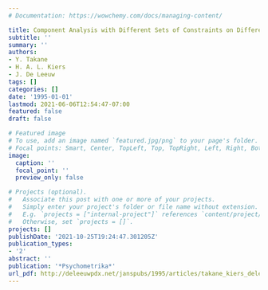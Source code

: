 ```yaml
---
# Documentation: https://wowchemy.com/docs/managing-content/

title: Component Analysis with Different Sets of Constraints on Different Dimensions
subtitle: ''
summary: ''
authors:
- Y. Takane
- H. A. L. Kiers
- J. De Leeuw
tags: []
categories: []
date: '1995-01-01'
lastmod: 2021-06-06T12:54:47-07:00
featured: false
draft: false

# Featured image
# To use, add an image named `featured.jpg/png` to your page's folder.
# Focal points: Smart, Center, TopLeft, Top, TopRight, Left, Right, BottomLeft, Bottom, BottomRight.
image:
  caption: ''
  focal_point: ''
  preview_only: false

# Projects (optional).
#   Associate this post with one or more of your projects.
#   Simply enter your project's folder or file name without extension.
#   E.g. `projects = ["internal-project"]` references `content/project/deep-learning/index.md`.
#   Otherwise, set `projects = []`.
projects: []
publishDate: '2021-10-25T19:24:47.301205Z'
publication_types:
- '2'
abstract: ''
publication: '*Psychometrika*'
url_pdf: http://deleeuwpdx.net/janspubs/1995/articles/takane_kiers_deleeuw_A_95.pdf
---
```

